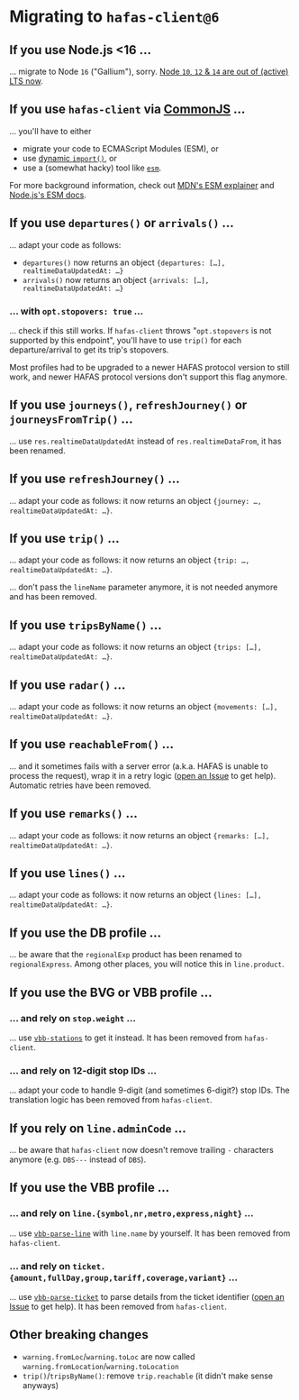 # Migrating to `hafas-client@6`

## If you use Node.js <16 …

… migrate to Node `16` ("Gallium"), sorry. [Node `10`, `12` & `14` are out of (active) LTS now](https://nodejs.org/en/about/releases/).

## If you use `hafas-client` via [CommonJS](https://en.wikipedia.org/wiki/CommonJS) …

… you'll have to either
- migrate your code to ECMAScript Modules (ESM), or
- use [dynamic `import()`](https://nodejs.org/docs/latest-v16.x/api/esm.html#import-expressions), or
- use a (somewhat hacky) tool like [`esm`](https://www.npmjs.com/package/esm).

For more background information, check out [MDN's ESM explainer](https://developer.mozilla.org/en-US/docs/Web/JavaScript/Guide/Modules) and [Node.js's ESM docs](https://nodejs.org/docs/latest-v16.x/api/esm.html).

## If you use `departures()` or `arrivals()` …

… adapt your code as follows:
- `departures()` now returns an object `{departures: […], realtimeDataUpdatedAt: …}`
- `arrivals()` now returns an object `{arrivals: […], realtimeDataUpdatedAt: …}`

### … with `opt.stopovers: true` …

… check if this still works. If `hafas-client` throws "`opt.stopovers` is not supported by this endpoint", you'll have to use `trip()` for each departure/arrival to get its trip's stopovers.

Most profiles had to be upgraded to a newer HAFAS protocol version to still work, and newer HAFAS protocol versions don't support this flag anymore.

## If you use `journeys()`, `refreshJourney()` or `journeysFromTrip()` …

… use `res.realtimeDataUpdatedAt` instead of `res.realtimeDataFrom`, it has been renamed.

## If you use `refreshJourney()` …

… adapt your code as follows: it now returns an object `{journey: …, realtimeDataUpdatedAt: …}`.

## If you use `trip()` …

… adapt your code as follows: it now returns an object `{trip: …, realtimeDataUpdatedAt: …}`.

… don't pass the `lineName` parameter anymore, it is not needed anymore and has been removed.

## If you use `tripsByName()` …

… adapt your code as follows: it now returns an object `{trips: […], realtimeDataUpdatedAt: …}`.

## If you use `radar()` …

… adapt your code as follows: it now returns an object `{movements: […], realtimeDataUpdatedAt: …}`.

## If you use `reachableFrom()` …

… and it sometimes fails with a server error (a.k.a. HAFAS is unable to process the request), wrap it in a retry logic ([open an Issue](https://github.com/public-transport/hafas-client/issues/new) to get help). Automatic retries have been removed.

## If you use `remarks()` …

… adapt your code as follows: it now returns an object `{remarks: […], realtimeDataUpdatedAt: …}`.

## If you use `lines()` …

… adapt your code as follows: it now returns an object `{lines: […], realtimeDataUpdatedAt: …}`.

## If you use the DB profile …

… be aware that the `regionalExp` product has been renamed to `regionalExpress`. Among other places, you will notice this in `line.product`.

## If you use the BVG or VBB profile …

### … and rely on `stop.weight` …

… use [`vbb-stations`](https://npmjs.com/package/vbb-stations) to get it instead. It has been removed from `hafas-client`.

### … and rely on 12-digit stop IDs …

… adapt your code to handle 9-digit (and sometimes 6-digit?) stop IDs. The translation logic has been removed from `hafas-client`.

## If you rely on `line.adminCode` …

… be aware that `hafas-client` now doesn't remove trailing `-` characters anymore (e.g. `DBS---` instead of `DBS`).

## If you use the VBB profile …

### … and rely on `line.{symbol,nr,metro,express,night}` …

… use [`vbb-parse-line`](https://npmjs.com/package/vbb-parse-line) with `line.name` by yourself. It has been removed from `hafas-client`.

### … and rely on `ticket.{amount,fullDay,group,tariff,coverage,variant}` …

… use [`vbb-parse-ticket`](https://npmjs.com/package/vbb-parse-ticket) to parse details from the ticket identifier ([open an Issue](https://github.com/public-transport/hafas-client/issues/new) to get help). It has been removed from `hafas-client`.

## Other breaking changes

- `warning.fromLoc`/`warning.toLoc` are now called `warning.fromLocation`/`warning.toLocation`
- `trip()`/`tripsByName()`: remove `trip.reachable` (it didn't make sense anyways)
